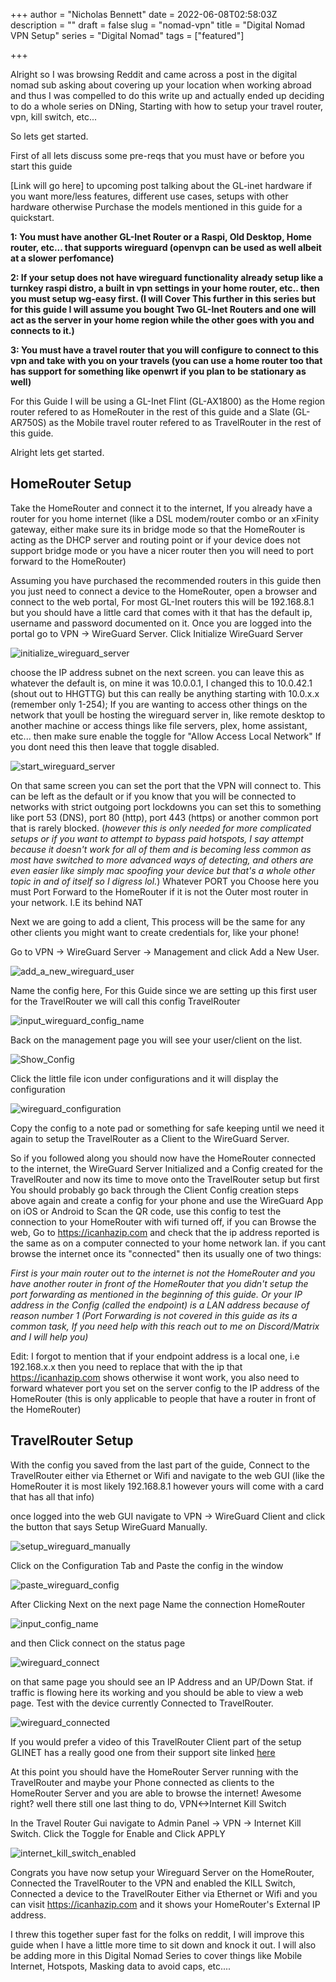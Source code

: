 +++
author = "Nicholas Bennett"
date = 2022-06-08T02:58:03Z
description = ""
draft = false
slug = "nomad-vpn"
title = "Digital Nomad VPN Setup"
series = "Digital Nomad"
tags = ["featured"]

+++

Alright so I was browsing Reddit and came across a post in the digital nomad sub asking about covering up your location when working abroad and thus I was compelled to do this write up and actually ended up deciding to do a whole series on DNing, Starting with how to setup your travel router, vpn, kill switch, etc... 

So lets get started. 

First of all lets discuss some pre-reqs that you must have or before you start this guide 

[Link will go here] to upcoming post talking about the GL-inet hardware if you want more/less features, different use cases, setups with other hardware otherwise Purchase the models mentioned in this guide for a quickstart.

**1: You must have another GL-Inet Router or a Raspi, Old Desktop, Home router, etc... that supports wireguard (openvpn can be used as well albeit at a slower perfomance)**

**2: If your setup does not have wireguard functionality already setup like a turnkey raspi distro, a built in vpn settings in your home router, etc.. then you must setup wg-easy first. (I will Cover This further in this series but for this guide I will assume you bought Two GL-Inet Routers and one will act as the server in your home region while the other goes with you and connects to it.)**

**3: You must have a travel router that you will configure to connect to this vpn and take with you on your travels (you can use a home router too that has support for something like openwrt if you plan to be stationary as well)**


For this Guide I will be using a GL-Inet Flint (GL-AX1800) as the Home region router refered to as HomeRouter in the rest of this guide and a Slate (GL-AR750S) as the Mobile travel router refered to as TravelRouter in the rest of this guide. 

Alright lets get started. 

## HomeRouter Setup

Take the HomeRouter and connect it to the internet, If you already have a router for you home internet (like a DSL modem/router combo or an xFinity gateway, either make sure its in bridge mode so that the HomeRouter is acting as the DHCP server and routing point or if your device does not support bridge mode or you have a nicer router then you will need to port forward to the HomeRouter)

Assuming you have purchased the recommended routers in this guide then you just need to connect a device to the HomeRouter, open a browser and connect to the web portal, For most GL-Inet routers this will be 192.168.8.1 but you should have a little card that comes with it that has the default ip, username and password documented on it. Once you are logged into the portal go to VPN -> WireGuard Server. Click Initialize WireGuard Server

![initialize_wireguard_server](initialize_wireguard_server.png)

choose the IP address subnet on the next screen. you can leave this as whatever the default is, on mine it was 10.0.0.1, I changed this to 10.0.42.1 (shout out to HHGTTG) but this can really be anything starting with 10.0.x.x (remember only 1-254); If you are wanting to access other things on the network that youll be hosting the wireguard server in, like remote desktop to another machine or access things like file servers, plex, home assistant, etc... then make sure enable the toggle for "Allow Access Local Network" If you dont need this then leave that toggle disabled. 

![start_wireguard_server](start_wireguard_server.png)

On that same screen you can set the port that the VPN will connect to. This can be left as the default or if you know that you will be connected to networks with strict outgoing port lockdowns you can set this to something like port 53 (DNS), port 80 (http), port 443 (https) or another common port that is rarely blocked. (*however this is only needed for more complicated setups or if you want to attempt to bypass paid hotspots, I say attempt because it doesn't work for all of them and is becoming less common as most have switched to more advanced ways of detecting, and others are even easier like simply mac spoofing your device but that's a whole other topic in and of itself so I digress lol.*) Whatever PORT you Choose here you must Port Forward to the HomeRouter if it is not the Outer most router in your network. I.E its behind NAT

Next we are going to add a client, This process will be the same for any other clients you might want to create credentials for, like your phone!

Go to VPN -> WireGuard Server -> Management and click Add a New User.

![add_a_new_wireguard_user](add_a_new_wireguard_user.png)



Name the config here, For this Guide since we are setting up this first user for the TravelRouter we will call this config TravelRouter

![input_wireguard_config_name](input_wireguard_config_name.png)



Back on the management page you will see your user/client on the list. 

![Show_Config](Show_Config.png)

Click the little file icon under configurations and it will display the configuration 

![wireguard_configuration](wireguard_configuration.png)

Copy the config to a note pad or something for safe keeping until we need it again to setup the TravelRouter as a Client to the WireGuard Server. 

So if you followed along you should now have the HomeRouter connected to the internet, the WireGuard Server Initialized and a Config created for the TravelRouter and now its time to move onto the TravelRouter setup but first You should probably go back through the Client Config creation steps above again and create a config for your phone and use the WireGuard App on iOS or Android to Scan the QR code, use this config to test the connection to your HomeRouter with wifi turned off, if you can Browse the web, Go to https://icanhazip.com and check that the ip address reported is the same as on a computer connected to your home network lan. if you cant browse the internet once its "connected" then its usually one of two things: 

*First is your main router out to the internet is not the HomeRouter and you have another router in front of the HomeRouter that you didn't setup the port forwarding as mentioned in the beginning of this guide. Or your IP address in the Config (called the endpoint) is a LAN address because of reason number 1 (Port Forwarding is not covered in this guide as its a common task, If you need help with this reach out to me on Discord/Matrix and I will help you)*

Edit: I forgot to mention that if your endpoint address is a local one, i.e 192.168.x.x then you need to replace that with the ip that https://icanhazip.com shows otherwise it wont work, you also need to forward whatever port you set on the server config to the IP address of the HomeRouter (this is only applicable to people that have a router in front of the HomeRouter)

## TravelRouter Setup

 With the config you saved from the last part of the guide, Connect to the TravelRouter either via Ethernet or Wifi and navigate to the web GUI (like the HomeRouter it is most likely 192.168.8.1 however yours will come with a card that has all that info)



once logged into the web GUI navigate to VPN -> WireGuard Client and click the button that says Setup WireGuard Manually.

![setup_wireguard_manually](setup_wireguard_manually.png)



Click on the Configuration Tab and Paste the config in the window

![paste_wireguard_config](paste_wireguard_config.png)

After Clicking Next on the next page Name the connection HomeRouter

![input_config_name](input_config_name.png)

and then Click connect on the status page

![wireguard_connect](wireguard_connect.png)

on that same page you should see an IP Address and an UP/Down Stat. if traffic is flowing here its working and you should be able to view a web page. Test with the device currently Connected to TravelRouter.

![wireguard_connected](wireguard_connected.png)

If you would prefer a video of this TravelRouter Client part of the setup GLINET has a really good one from their support site linked [here](https://youtu.be/oTrche1jprQ)

At this point you should have the HomeRouter Server running with the TravelRouter and maybe your Phone connected as clients to the HomeRouter Server and you are able to browse the internet! Awesome right? well there still one last thing to do, VPN<->Internet Kill Switch



In the Travel Router Gui navigate to Admin Panel -> VPN -> Internet Kill Switch. Click the Toggle for Enable and Click APPLY



![internet_kill_switch_enabled](internet_kill_switch_enabled.png)



Congrats you have now setup your Wireguard Server on the HomeRouter, Connected the TravelRouter to the VPN and enabled the KILL Switch, Connected a device to the TravelRouter Either via Ethernet or Wifi and you can visit https://icanhazip.com and it shows your HomeRouter's External IP address. 



I threw this together super fast for the folks on reddit, I will improve this guide when I have a little more time to sit down and knock it out. I will also be adding more in this Digital Nomad Series to cover things like Mobile Internet, Hotspots, Masking data to avoid caps, etc.... 

